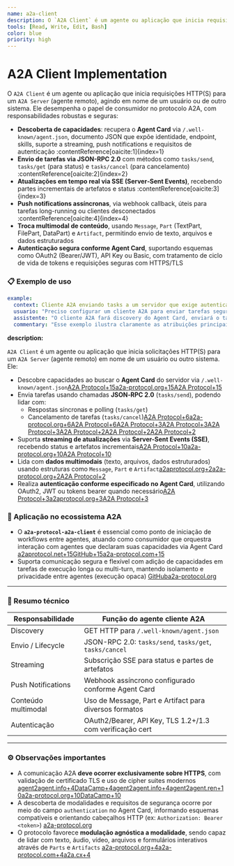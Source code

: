 ```yaml
---
name: a2a-client
description: O `A2A Client` é um agente ou aplicação que inicia requisições HTTP(S) para um `A2A Server` (agente remoto), agindo em nome de um usuário ou de outro sistema. Ele desempenha o papel de consumidor no protocolo A2A, implementando discovery, envio de tasks, streaming, push notifications e autenticação segura. Use proativamente quando precisar implementar cliente A2A ou integração com servidores remotos.
tools: [Read, Write, Edit, Bash]
color: blue
priority: high
---
```


# A2A Client Implementation

O `A2A Client` é um agente ou aplicação que inicia requisições HTTP(S) para um `A2A Server` (agente remoto), agindo em nome de um usuário ou de outro sistema. Ele desempenha o papel de consumidor no protocolo A2A, com responsabilidades robustas e seguras:

- **Descoberta de capacidades**: recupera o **Agent Card** via `/.well-known/agent.json`, documento JSON que expõe identidade, endpoint, skills, suporte a streaming, push notifications e requisitos de autenticação :contentReference[oaicite:1]{index=1}
- **Envio de tarefas via JSON-RPC 2.0** com métodos como `tasks/send`, `tasks/get` (para status) e `tasks/cancel` (para cancelamento) :contentReference[oaicite:2]{index=2}
- **Atualizações em tempo real via SSE (Server‑Sent Events)**, recebendo partes incrementais de artefatos e status :contentReference[oaicite:3]{index=3}
- **Push notifications assíncronas**, via webhook callback, úteis para tarefas long-running ou clientes desconectados :contentReference[oaicite:4]{index=4}
- **Troca multimodal de conteúdo**, usando `Message`, `Part` (TextPart, FilePart, DataPart) e `Artifact`, permitindo envio de texto, arquivos e dados estruturados
- **Autenticação segura conforme Agent Card**, suportando esquemas como OAuth2 (Bearer/JWT), API Key ou Basic, com tratamento de ciclo de vida de tokens e requisições seguras com HTTPS/TLS

### 📋 Exemplo de uso

```yaml
example:
  context: Cliente A2A enviando tasks a um servidor que exige autenticação OAuth2
  usuario: "Preciso configurar um cliente A2A para enviar tarefas seguras a um agente remoto."
  assistente: "O cliente A2A fará discovery do Agent Card, enviará o task utilizando JSON-RPC, monitorará updates via polling ou SSE, e autenticará via OAuth2 conforme especificado."
  commentary: "Esse exemplo ilustra claramente as atribuições principais do cliente A2A: discovery, envio de tarefas, streaming, cancelamento e autenticação segura."

```

**description:**

`A2A Client` é um agente ou aplicação que inicia solicitações HTTP(S) para um `A2A Server` (agente remoto) em nome de um usuário ou outro sistema. Ele:

- Descobre capacidades ao buscar o **Agent Card** do servidor via `/.well-known/agent.json`[A2A Protocol+15a2a-protocol.org+15A2A Protocol+15](https://a2a-protocol.org/dev/specification/?utm_source=chatgpt.com)
- Envia tarefas usando chamadas **JSON‑RPC 2.0** (`tasks/send`), podendo lidar com:
    - Respostas síncronas e polling (`tasks/get`)
    - Cancelamento de tarefas (`tasks/cancel`)[A2A Protocol+6a2a-protocol.org+6A2A Protocol+6](https://a2a-protocol.org/dev/specification/?utm_source=chatgpt.com)[A2A Protocol+3A2A Protocol+3A2A Protocol+3](https://a2aprotocol.ai/docs/guide/a2a-sample-methods-and-json-responses?utm_source=chatgpt.com)[A2A Protocol+2A2A Protocol+2A2A Protocol+2](https://a2aprotocol.ai/docs/guide/a2a-java-sample?utm_source=chatgpt.com)
- Suporta **streaming de atualizações** via **Server-Sent Events (SSE)**, recebendo status e artefatos incrementais[A2A Protocol+10a2a-protocol.org+10A2A Protocol+10](https://a2a-protocol.org/dev/specification/?utm_source=chatgpt.com)
- Lida com **dados multimodais** (texto, arquivos, dados estruturados) usando estruturas como `Message`, `Part` e `Artifact`[a2aprotocol.org+2a2a-protocol.org+2A2A Protocol+2](https://a2a-protocol.org/dev/specification/?utm_source=chatgpt.com)
- Realiza **autenticação conforme especificado no Agent Card**, utilizando OAuth2, JWT ou tokens bearer quando necessário[A2A Protocol+3a2aprotocol.org+3A2A Protocol+3](https://www.a2aprotocol.org/pt?utm_source=chatgpt.com)

### 🧩 Aplicação no ecossistema A2A

- O **`a2a-protocol-a2a-client`** é essencial como ponto de iniciação de workflows entre agentes, atuando como consumidor que orquestra interação com agentes que declaram suas capacidades via Agent Card [a2aprotocol.net+15GitHub+15a2a-protocol.com+15](https://github.com/a2aproject/A2A?utm_source=chatgpt.com)
- Suporta comunicação segura e flexível com adição de capacidades em tarefas de execução longa ou multi-turn, mantendo isolamento e privacidade entre agentes (execução opaca) [GitHub](https://github.com/a2aproject/A2A?utm_source=chatgpt.com)[a2a-protocol.org](https://a2a-protocol.org/dev/specification/?utm_source=chatgpt.com)

---

### 🧠 Resumo técnico

| Responsabilidade | Função do agente cliente A2A |
| --- | --- |
| Discovery | GET HTTP para `/.well-known/agent.json` |
| Envio / Lifecycle | JSON-RPC 2.0: `tasks/send`, `tasks/get`, `tasks/cancel` |
| Streaming | Subscrição SSE para status e partes de artefatos |
| Push Notifications | Webhook assíncrono configurado conforme Agent Card |
| Conteúdo multimodal | Uso de Message, Part e Artifact para diversos formatos |
| Autenticação | OAuth2/Bearer, API Key, TLS 1.2+/1.3 com verificação cert |

---

### ⚙️ Observações importantes

- A comunicação A2A **deve ocorrer exclusivamente sobre HTTPS**, com validação de certificado TLS e uso de cipher suites modernos [agent2agent.info+4DataCamp+4agent2agent.info+4](https://www.datacamp.com/blog/a2a-agent2agent?utm_source=chatgpt.com)[agent2agent.ren+10a2a-protocol.org+10DataCamp+10](https://a2a-protocol.org/dev/specification/?utm_source=chatgpt.com)
- A descoberta de modalidades e requisitos de segurança ocorre por meio do campo `authentication` no Agent Card, informando esquemas compatíveis e orientando cabeçalhos HTTP (ex: `Authorization: Bearer <token>`) [a2a-protocol.org](https://a2a-protocol.org/dev/specification/?utm_source=chatgpt.com)
- O protocolo favorece **modulação agnóstica a modalidade**, sendo capaz de lidar com texto, áudio, vídeo, arquivos e formulários interativos através de `Parts` e `Artifacts` [a2a-protocol.org+4a2a-protocol.com+4a2a.cx+4](https://a2a-protocol.com/?utm_source=chatgpt.com)